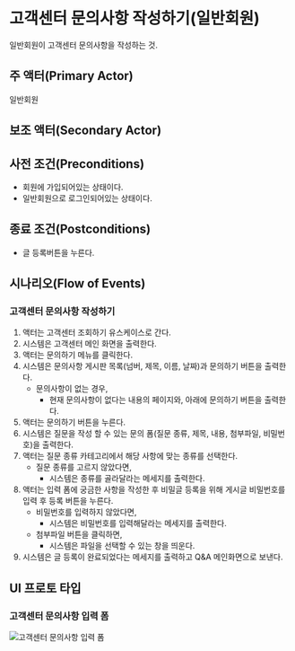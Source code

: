 # 고객센터 문의사항 작성하기(일반회원)

일반회원이 고객센터 문의사항을 작성하는 것.

## 주 액터(Primary Actor)

일반회원

## 보조 액터(Secondary Actor)

## 사전 조건(Preconditions)

- 회원에 가입되어있는 상태이다.
- 일반회원으로 로그인되어있는 상태이다.

## 종료 조건(Postconditions)

- 글 등록버튼을 누른다.

## 시나리오(Flow of Events)

### 고객센터 문의사항 작성하기

1. 액터는 고객센터 조회하기 유스케이스로 간다.
2. 시스템은 고객센터 메인 화면을 출력한다.
3. 액터는 문의하기 메뉴를 클릭한다.
4. 시스템은 문의사항 게시판 목록(넘버, 제목, 이름, 날짜)과 문의하기 버튼을 출력한다.
    - 문의사항이 없는 경우,
        - 현재 문의사항이 없다는 내용의 페이지와, 아래에 문의하기 버튼을 출력한다.
5. 액터는 문의하기 버튼을 누른다.
6. 시스템은 질문을 작성 할 수 있는 문의 폼(질문 종류, 제목, 내용, 첨부파일, 비밀번호)을 출력한다.
7. 액터는 질문 종류 카테고리에서 해당 사항에 맞는 종류를 선택한다.
    - 질문 종류를 고르지 않았다면,
        - 시스템은 종류를 골라달라는 메세지를 출력한다.
8. 액터는 입력 폼에 궁금한 사항을 작성한 후 비밀글 등록을 위해 게시글 비밀번호를 입력 후 등록 버튼을 누른다.
    - 비밀번호를 입력하지 않았다면,
        - 시스템은 비밀번호를 입력해달라는 메세지를 출력한다.
    - 첨부파일 버튼을 클릭하면,
        - 시스템은 파일을 선택할 수 있는 창을 띄운다.
9. 시스템은 글 등록이 완료되었다는 메세지를 출력하고 Q&A 메인화면으로 보낸다.

## UI 프로토 타입

### 고객센터 문의사항 입력 폼
![고객센터 문의사항 입력 폼](../../images/문의사항작성.PNG)
